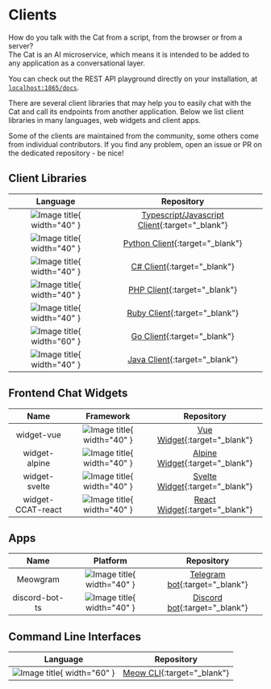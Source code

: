 # Clients

How do you talk with the Cat from a script, from the browser or from a server?  
The Cat is an AI microservice, which means it is intended to be added to any application as a conversational layer.

You can check out the REST API playground directly on your installation, at [`localhost:1865/docs`](http://localhost:1865/docs).

There are several client libraries that may help you to easily chat with the Cat and call its endpoints from another application.
Below we list client libraries in many languages, web widgets and client apps.

Some of the clients are maintained from the community, some others come from individual contributors. If you find any problem, open an issue or PR on the dedicated repository - be nice!

## Client Libraries

| Language                                                                                | Repository                                                                                         |
| :-------------------------------------------------------------------------------------: | :------------------------------------------------------------------------------------------------: |
| ![Image title](../../assets/img/clientlib/512px-Typescript_logo_2020.png){ width="40" } | [Typescript/Javascript Client](https://github.com/cheshire-cat-ai/api-client-ts){:target="_blank"} |
| ![Image title](../../assets/img/clientlib/1869px-Python-logo-notext.png){ width="40" }  | [Python Client](https://github.com/cheshire-cat-ai/api-client-py){:target="_blank"}                |
| ![Image title](../../assets/img/clientlib/1200px-Logo_C_sharp.png){ width="40" }        | [C# Client](https://github.com/cheshire-cat-ai/api-client-csharp){:target="_blank"}                |
| ![Image title](../../assets/img/clientlib/711px-PHP-logo.png){ width="40" }             | [PHP Client](https://github.com/AlboCode/ccatphp-sdk){:target="_blank"}                            |
| ![Image title](../../assets/img/clientlib/198px-Ruby_logo.png){ width="40" }            | [Ruby Client](https://github.com/Jhonnyr97/cheshire_cat_api){:target="_blank"}                     |
| ![Image title](../../assets/img/clientlib/Go_logo.png){ width="60" }                    | [Go Client](https://github.com/saniales/ccat-api){:target="_blank"}                                |
| ![Image title](../../assets/img/clientlib/Java_Logo.png){ width="40" }                  | [Java Client](https://github.com/matteobaccan/cheshire-cat-api-client-java){:target="_blank"}      |

## Frontend Chat Widgets

| Name              | Framework                                                              | Repository                                                                                         |
| :---------------: | :--------------------------------------------------------------------: | :------------------------------------------------------------------------------------------------: |
| widget-vue        | ![Image title](../../assets/img/clientlib/Vue.js.png){ width="40" }    | [Vue Widget](https://github.com/cheshire-cat-ai/widget-vue){:target="_blank"}                      |
| widget-alpine     | ![Image title](../../assets/img/clientlib/Alpine.js.png){ width="40" } | [Alpine Widget](https://github.com/cheshire-cat-ai/widget-alpine){:target="_blank"}                |
| widget-svelte     | ![Image title](../../assets/img/clientlib/Svelte.js.png){ width="40" } | [Svelte Widget](https://github.com/cheshire-cat-ai/widget-svelte){:target="_blank"}                |
| widget-CCAT-react | ![Image title](../../assets/img/clientlib/React.js.png){ width="40" }  | [React Widget](https://github.com/AndreaPesce2002/widget-CCAT-react){:target="_blank"}             |


## Apps

| Name           | Platform                                                                          | Repository                                                                         |
| :------------: | :-------------------------------------------------------------------------------: | :--------------------------------------------------------------------------------: |
| Meowgram       | ![Image title](../../assets/img/clientlib/2048px-Telegram_logo.png){ width="40" } | [Telegram bot](https://github.com/Pingdred/Meowgram){:target="_blank"}             |
| discord-bot-ts | ![Image title](../../assets/img/clientlib/discord.png){ width="40" }              | [Discord bot](https://github.com/cheshire-cat-ai/discord-bot-ts){:target="_blank"} |


## Command Line Interfaces

| Language                                                             | Repository                                                         |
| :-------------------------------------------------------------------:| :----------------------------------------------------------------: |
| ![Image title](../../assets/img/clientlib/Go_logo.png){ width="60" } | [Meow CLI](https://github.com/saniales/meow){:target="_blank"}     |